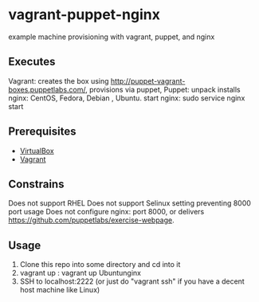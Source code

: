 vagrant-puppet-nginx
====================

example machine provisioning with vagrant, puppet, and nginx

Executes
--------

Vagrant: 
creates the box using http://puppet-vagrant-boxes.puppetlabs.com/, 
provisions via puppet, 
Puppet:
unpack installs nginx: CentOS, Fedora, Debian , Ubuntu.
start nginx: sudo service nginx start

Prerequisites
-------------

* [VirtualBox](http://www.virtualbox.org)
* [Vagrant](http://www.vagrantup.com)

Constrains
----------

Does not support RHEL
Does not support Selinux setting preventing 8000 port usage
Does not configure nginx: port 8000, or delivers https://github.com/puppetlabs/exercise-webpage.


Usage
-----

1. Clone this repo into some directory and cd into it
2. vagrant up <machinename>: vagrant up Ubuntunginx
3. SSH to localhost:2222 (or just do "vagrant ssh" if you have a decent host machine like Linux)
